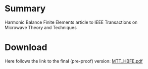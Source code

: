 # Summary
Harmonic Balance Finite Elements article to IEEE Transactions on Microwave Theory and Techniques

# Download 
Here follows the link to the final (pre-proof) version: [MTT_HBFE.pdf](https://github.com/ntilau/uni-phd-hbfe-mtt/raw/master/MTT_HBFE.pdf)
